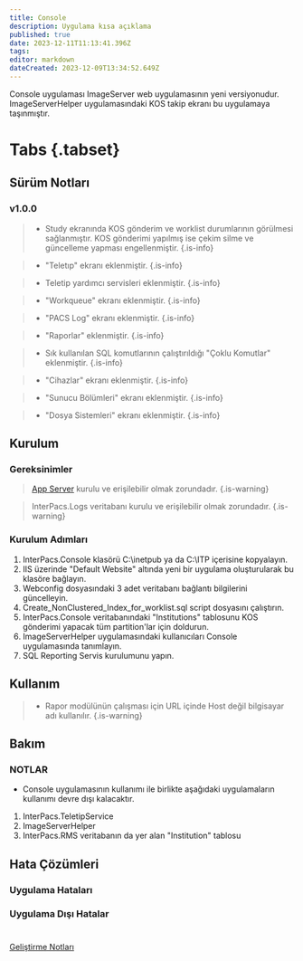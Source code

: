 ```yaml
---
title: Console
description: Uygulama kısa açıklama
published: true
date: 2023-12-11T11:13:41.396Z
tags: 
editor: markdown
dateCreated: 2023-12-09T13:34:52.649Z
---
```


Console uygulaması ImageServer web uygulamasının yeni versiyonudur. 
ImageServerHelper uygulamasındaki KOS takip ekranı bu uygulamaya taşınmıştır.

# Tabs {.tabset}
## Sürüm Notları
### v1.0.0
> - Study ekranında KOS gönderim ve worklist durumlarının görülmesi sağlanmıştır. KOS gönderimi yapılmış ise çekim silme ve güncelleme yapması engellenmiştir.
{.is-info}

> - "Teletıp" ekranı eklenmiştir.
{.is-info}

> - Teletip yardımcı servisleri eklenmiştir.
{.is-info}

> - "Workqueue" ekranı eklenmiştir.
{.is-info}

> - "PACS Log" ekranı eklenmiştir.
{.is-info}

> - "Raporlar" eklenmiştir.
{.is-info}

> - Sık kullanılan SQL komutlarının çalıştırıldığı "Çoklu Komutlar" eklenmiştir.
{.is-info}

> - "Cihazlar" ekranı eklenmiştir.
{.is-info}

> - "Sunucu Bölümleri" ekranı eklenmiştir.
{.is-info}

> - "Dosya Sistemleri" ekranı eklenmiştir.
{.is-info}


## Kurulum

### Gereksinimler
> [App Server](/Uygulamalar/AppServer) kurulu ve erişilebilir olmak zorundadır.
{.is-warning}

> InterPacs.Logs veritabanı kurulu ve erişilebilir olmak zorundadır.
{.is-warning}

### Kurulum Adımları
1. InterPacs.Console klasörü C:\inetpub ya da C:\ITP içerisine kopyalayın.
2. IIS üzerinde "Default Website" altında yeni bir uygulama oluşturularak bu klasöre bağlayın.
3. Webconfig dosyasındaki 3 adet veritabanı bağlantı bilgilerini güncelleyin.
4. Create_NonClustered_Index_for_worklist.sql script dosyasını çalıştırın.
5. InterPacs.Console veritabanındaki "Institutions" tablosunu KOS gönderimi yapacak tüm partition'lar için doldurun. 
6. ImageServerHelper uygulamasındaki kullanıcıları Console uygulamasında tanımlayın.
7. SQL Reporting Servis kurulumunu yapın.
## Kullanım
> - Rapor modülünün çalışması için URL içinde Host değil bilgisayar adı kullanılır. 
{.is-warning}




## Bakım

### NOTLAR
- Console uygulamasının kullanımı ile birlikte aşağıdaki uygulamaların kullanımı devre dışı kalacaktır.
1. InterPacs.TeletipService
2. ImageServerHelper
3. InterPacs.RMS veritabanın da yer alan "Institution" tablosu
## Hata Çözümleri

### Uygulama Hataları

### Uygulama Dışı Hatalar

#

[Geliştirme Notları](/Gelistirme/Uygulama-Adi)